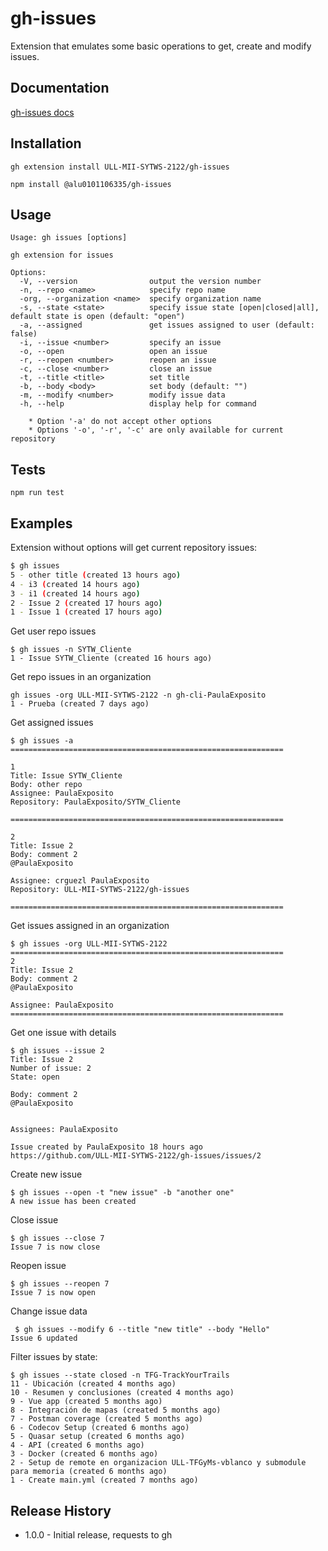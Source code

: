 # gh-issues

Extension that emulates some basic operations to get, create and modify issues.


## Documentation

[gh-issues docs](https://ull-mii-sytws-2122.github.io/gh-issues/)


## Installation

```
gh extension install ULL-MII-SYTWS-2122/gh-issues

npm install @alu0101106335/gh-issues
```

## Usage

```
Usage: gh issues [options]

gh extension for issues

Options:
  -V, --version                output the version number
  -n, --repo <name>            specify repo name
  -org, --organization <name>  specify organization name
  -s, --state <state>          specify issue state [open|closed|all], default state is open (default: "open")
  -a, --assigned               get issues assigned to user (default: false)
  -i, --issue <number>         specify an issue
  -o, --open                   open an issue
  -r, --reopen <number>        reopen an issue
  -c, --close <number>         close an issue
  -t, --title <title>          set title
  -b, --body <body>            set body (default: "")
  -m, --modify <number>        modify issue data
  -h, --help                   display help for command

    * Option '-a' do not accept other options
    * Options '-o', '-r', '-c' are only available for current repository
```

## Tests

```
npm run test
```

## Examples

Extension without options will get current repository issues:

```bash
$ gh issues
5 - other title (created 13 hours ago)
4 - i3 (created 14 hours ago)
3 - i1 (created 14 hours ago)
2 - Issue 2 (created 17 hours ago)
1 - Issue 1 (created 17 hours ago)
```

Get user repo issues

```
$ gh issues -n SYTW_Cliente
1 - Issue SYTW_Cliente (created 16 hours ago)
```

Get repo issues in an organization

```
gh issues -org ULL-MII-SYTWS-2122 -n gh-cli-PaulaExposito
1 - Prueba (created 7 days ago)
```

Get assigned issues

```
$ gh issues -a
=============================================================

1
Title: Issue SYTW_Cliente
Body: other repo
Assignee: PaulaExposito  
Repository: PaulaExposito/SYTW_Cliente

=============================================================

2
Title: Issue 2
Body: comment 2
@PaulaExposito 

Assignee: crguezl PaulaExposito  
Repository: ULL-MII-SYTWS-2122/gh-issues

=============================================================
```

Get issues assigned in an organization

```
$ gh issues -org ULL-MII-SYTWS-2122
=============================================================
2
Title: Issue 2
Body: comment 2
@PaulaExposito 

Assignee: PaulaExposito 
=============================================================
```

Get one issue with details
```
$ gh issues --issue 2
Title: Issue 2
Number of issue: 2
State: open

Body: comment 2
@PaulaExposito 


Assignees: PaulaExposito 

Issue created by PaulaExposito 18 hours ago
https://github.com/ULL-MII-SYTWS-2122/gh-issues/issues/2
```

Create new issue

```
$ gh issues --open -t "new issue" -b "another one"
A new issue has been created
```

Close issue

```
$ gh issues --close 7 
Issue 7 is now close
```

Reopen issue

```
$ gh issues --reopen 7 
Issue 7 is now open
```

Change issue data

```
 $ gh issues --modify 6 --title "new title" --body "Hello"
Issue 6 updated
```

Filter issues by state:

```
$ gh issues --state closed -n TFG-TrackYourTrails
11 - Ubicación (created 4 months ago)
10 - Resumen y conclusiones (created 4 months ago)
9 - Vue app (created 5 months ago)
8 - Integración de mapas (created 5 months ago)
7 - Postman coverage (created 5 months ago)
6 - Codecov Setup (created 6 months ago)
5 - Quasar setup (created 6 months ago)
4 - API (created 6 months ago)
3 - Docker (created 6 months ago)
2 - Setup de remote en organizacion ULL-TFGyMs-vblanco y submodule para memoria (created 6 months ago)
1 - Create main.yml (created 7 months ago)
```


## Release History

* 1.0.0 - Initial release, requests to gh
<!-- * 1.0.0 Initial release -->
